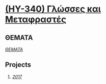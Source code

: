 # [(HY-340) Γλώσσες και Μεταφραστές](http://www.csd.uoc.gr/~hy340/)

## ΘΕΜΑΤΑ
_[ΘΕΜΑΤΑ](https://github.com/keybraker/Computer-Science-Department-Wiki/tree/master/ΜΑΘΗΜΑΤΑ/ΗΥ-340/ΘΕΜΑΤΑ)_

## Projects

1. _[2017](https://github.com/keybraker/Computer-Science-Department-Wiki/tree/master/ΜΑΘΗΜΑΤΑ/ΗΥ-340/PROJECTS)_
